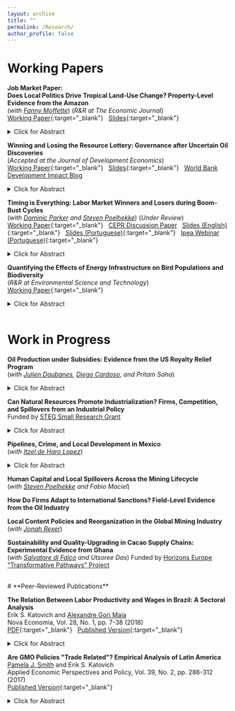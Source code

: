 ```yaml
---
layout: archive
title: ""
permalink: /Research/
author_profile: false
---
```

# **Working Papers**<br/> 

**Job Market Paper:**<br/> 
**Does Local Politics Drive Tropical Land-Use Change? Property-Level Evidence from the Amazon** <br/> (_with [Fanny Moffette](https://fannymoffette.com/)_) (_R&R at The Economic Journal_) <br/> [Working Paper](/files/Katovich_Moffette_Manuscript.pdf){:target="_blank"} &nbsp; [Slides](/files/Katovich_LandUse_90MinuteSlides.pdf){:target="_blank"}
<details><summary>Click for Abstract</summary><font size="-1">Land conversion to agriculture is a defining environmental challenge for tropical regions. We construct a novel panel of land-use change on the properties of municipal politicians and campaign donors in the Brazilian Amazon to assess three channels through which local politics may drive land conversion: (i) leaders’ self-interest, (ii) patronage, and (iii) interest group influence. Estimating event studies around close mayoral elections, we find that winning candidates – and their campaign donors – increase soy cultivation while the candidate is in office, suggesting political connections help landholders overcome barriers to adoption for this high-value crop. At the municipal-level, close election of a mayor with personal landholdings has no effect on land-use or environmental outcomes, but election of a mayor who received campaign donations from landholders increases soy cultivation, deforestation, and environmental violations. Results provide nuanced evidence for each channel of political influence, with implications for the design of conservation policies. </font>
<br/>
</details>

**Winning and Losing the Resource Lottery: Governance after Uncertain Oil Discoveries** <br/> (_Accepted at the Journal of Development Economics_) <br/>
[Working Paper](/files/Katovich_Winning_and_Losing_the_Resource_Lottery_Governance_after_Uncertain_Oil_Discoveries.pdf){:target="_blank"} &nbsp; [Slides](/files/Katovich_Winning_the_Resource_Lottery_Slides.pdf){:target="_blank"} &nbsp; [World Bank Development Impact Blog](https://blogs.worldbank.org/impactevaluations/governing-rocky-beginnings-resource-boom-how-do-local-governments-respond-oil) 
<details><summary>Click for Abstract</summary>
<font size="-1">Natural resource discoveries are often followed by delays and uncertain production outcomes, creating challenges for governments that anticipate resource revenues. I leverage exogenous subnational variation in offshore oil discoveries in Brazil to identify dynamic effects of discovery news and revenue shocks on local public finances, public goods provision, and politics. Municipalities where discoveries are realized enjoy significant growth in revenues and spending, but fail to improve public goods provision or stimulate economic activity. Municipalities that experience discovery announcements but never receive windfalls suffer long-term declines in revenues, investment, and public goods provision relative to never-treated controls. I show that electoral responses underlie these dynamics: discovery announcements draw less-educated
candidates into local politics, and shortfalls between anticipated and realized oil revenues increase political turnover. Findings highlight discovery uncertainty as a fundamental resource governance challenge, and reveal mismanagement of windfalls and adjustment costs after disappointment as two faces of the Resource Curse.</font>
 <br/>
</details>

**Timing is Everything: Labor Market Winners and Losers during Boom-Bust Cycles**  <br/> (_with [Dominic Parker](https://aae.wisc.edu/dparker/) and [Steven Poelhekke](https://sites.google.com/site/stevenpoelhekke/)_) (_Under Review_) <br/> [Working Paper](/files/Katovich_Parker_Poelhekke_TimingIsEverything.pdf){:target="_blank"} &nbsp; [CEPR Discussion Paper](https://cepr.org/publications/dp17887) &nbsp; [Slides (English)](/files/Katovich_Timing_is_Everything_Slides.pdf){:target="_blank"} &nbsp; [Slides (Portuguese)](/files/Katovich_Ipea_Slides.pdf){:target="_blank"} &nbsp; [Ipea Webinar (Portuguese)](https://www.youtube.com/watch?v=oqSdEmHB6YA){:target="_blank"}
<details><summary>Click for Abstract</summary>
<font size="-1">Sectoral expansions and contractions require labor reallocation between declining and booming sectors. Which types of workers gain and lose during these transitions? Using linked employer-employee panel data from Brazil spanning a full boom-bust cycle in its oil sector, we find that timing of labor market entry is critical. Only highly educated workers hired at the onset of a boom reap significant earnings and employment benefits. Low-education workers and later entrants experience earnings and employment penalties, reflecting a last-in, first-out pattern. Skilled professional occupations insulate high-education early entrants during downturns, while a boom in sector-specific education erodes earnings of later entrants.</font>
<br/>
</details>

**Quantifying the Effects of Energy Infrastructure on Bird Populations and Biodiversity** <br/>  (_R&R at Environmental Science and Technology_) <br/> 
[Working Paper](/files/Katovich_Birds_and_Energy_Infrastructure.pdf){:target="_blank"}
<details><summary>Click for Abstract</summary>
<font size="-1">Shale oil and gas production and wind energy generation both expanded rapidly across the United States between 2000-2020, raising concerns over impacts on wildlife. I combine longitudinal micro-data from the National Audubon Society’s Christmas Bird Count with geolocated registries of all wind turbines and shale wells constructed in the contiguous US during this period to estimate the causal effects of these contrasting types of energy infrastructure on bird populations and biodiversity – key bellwethers of ecosystem health. Results show that the onset of shale oil and gas production reduces subsequent bird population counts by 15%, even after adjusting for location and year fixed effects, weather, counting effort, and anthropic land-use changes. Wind turbines do not have any measurable impact on bird counts. Negative effects of shale are larger when wells are drilled within important bird habitats. </font>
<br/>
</details>
<br/>

# **Work in Progress**<br/>

**Oil Production under Subsidies: Evidence from the US Royalty Relief Program** <br/> (_with [Julien Daubanes](https://www.jxdaubanes.com/), [Diego Cardoso](https://www.diegoscardoso.com/), and Pritam Saha_)<br/> 
<details><summary>Click for Abstract</summary>
<font size="-1"> Supply-side climate policies are receiving increasing attention from governments. For instance, the US is currently considering a major overhaul of rules governing oil extraction on federal lands – which have remained unchanged for nearly a century. We exploit lease-level variation introduced by a temporary royalty relief policy in 2020 to estimate the effects of changes in oil extraction taxes on drilling activity, oil and gas production, and royalty revenues. We assemble a month-lease panel covering drilling and production on all federal oil and gas leases in the contiguous United States between 2005 and 2022, which accounts for allocation agreements across leases. Using a difference-in-differences strategy that compares outcomes on leases approved for royalty relief with outcomes on comparable untreated leases, we find that royalty reductions lead to immediate increases in the number of producing wells (extensive margin), but also in production from already active wells (intensive margin). Evidence of an intensive-margin response differs from previous studies focused on conventional oil production, suggesting unconventional leases may be more reactive in the short run. Our estimates allow us to quantify the effects of proposed US oil extraction tax reforms on oil and gas production, public revenues, and carbon emissions. </font>
<br/>
</details> 

**Can Natural Resources Promote Industrialization? Firms, Competition, and Spillovers from an Industrial Policy** <br/>
Funded by [STEG Small Research Grant](https://steg.cepr.org/projects/can-natural-resources-promote-industrialisation-firms-competition-and-spillovers)
<details><summary>Click for Abstract</summary>
<font size="-1">Industrial policies are hotly debated, but empirical evidence of their efficacy and underlying mechanisms is thin. I evaluate a common industrial policy–a local content requirement (LCR)–which requires multinational firms to source a percentage of their inputs from local suppliers. Using firm-level panel data from Brazil, I measure whether an LCR for the oil sector increased manufacturing firm growth, innovation, and productivity among upstream input-suppliers, or instead led to rent-seeking and inefficiencies. Competition is a primary mechanism underlying successful industrial policies. I measure whether targeted firms in more competitive subsectors exhibit higher productivity growth relative to firms in less competitive subsectors after introduction of the policy. Another justification of industrial policies is their potential to create positive spillovers. By measuring supply-chain linkages and distance between targeted and non-targeted firms, I estimate spillover effects of the LCR on the broader manufacturing sector. Finally, I leverage data on campaign donations made by LCR beneficiary firms and firm owners to explore the role of special interest politics in sustaining the LCR.</font>
<br/>
</details> 

**Pipelines, Crime, and Local Development in Mexico** <br/> (_with [Itzel de Haro Lopez](https://itzeldeharo.com/)_)<br/> 
<details><summary>Click for Abstract</summary>
<font size="-1"> Organized criminal groups in Mexico generate significant revenues through thefts of refined oil and gas products from pipelines. This paper measures the direct and spillover effects of the Mexican government's campaign to crack down on fuel thefts in 2019. We combine geospatial data on the presence of fuel and liquid petroleum gas (LPG) infrastructure with longitudinal data on crime and cartel presence to estimate the effects of increased enforcement on local levels of crime and violence. We find that a government crackdown on thefts from fuel pipelines led to a substitution in cartel activity and violence toward less-policed LPG pipelines, as well as spillovers of violence into municipalities bordering fuel pipeline locations. Furthermore, while the crackdown achieved its immediate aim of reducing fuel pipeline thefts, it failed to reduce cartel presence in pipeline municipalities.</font>
<br/>
</details> 

**Human Capital and Local Spillovers Across the Mining Lifecycle** <br/> (_with [Steven Poelhekke](https://sites.google.com/site/stevenpoelhekke/) and Fabio Maciel_)

**How Do Firms Adapt to International Sanctions? Field-Level Evidence from the Oil Industry**

**Local Content Policies and Reorganization in the Global Mining Industry** <br/> (_with [Jonah Rexer](https://www.jonahrexer.com/)_)

**Sustainability and Quality-Upgrading in Cacao Supply Chains: Experimental Evidence from Ghana** <br/> (_with [Salvatore di Falco](https://sdifalco.weebly.com/) and Utsoree Das_) Funded by [Horizons Europe "Transformative Pathways" Project](https://transpath.eu/) <br/>
 

<br/>
# **Peer-Reviewed Publications**<br/>

**The Relation Between Labor Productivity and Wages in Brazil: A Sectoral Analysis** <br/>
Erik S. Katovich and [Alexandre Gori Maia](https://www4.eco.unicamp.br/docentes/gori/)<br/>
Nova Economia, Vol. 28, No. 1, pp. 7-38 (2018)<br/>
[PDF](/files/Katovich_Maia_NovaEconomia.pdf){:target="_blank"} &nbsp; [Published Version](https://doi.org/10.1590/0103-6351/3943){:target="_blank"}
<details><summary>Click for Abstract</summary>
<font size="-1">Labor productivity is a crucial long-run determinant of real wages. Nonetheless, wage and productivity dynamics often diverge in practice due to a range of economic and institutional factors. This study analyzes the relation between the dynamics of labor productivity and wages in Brazil from 1996 to 2014, and adopts a sectoral perspective to account for divergent trends among economic sectors. Analyses are based on pooled data drawn from the National Accounts and the Pesquisa Nacional por Amostra de Domicílios, and hierarchical data models are estimated to assess the impacts of state- and sector-level factors on individuals’ wages. Results indicate that productivity is significantly positively associated with wage levels for all economic sectors, but that institutional factors such as labor formalization and minimum wage exert equally significant impacts, suggesting that wage growth over the 1996-2014 period was as much the result of institutional changes as of transformation of Brazil’s productive structure.</font>
<br/>
</details> 

**Are GMO Policies "Trade Related"? Empirical Analysis of Latin America** <br/>
[Pamela J. Smith](https://www.apec.umn.edu/people/pamela-smith) and Erik S. Katovich<br/>
Applied Economic Perspectives and Policy, Vol. 39, No. 2, pp. 286-312 (2017)<br/>
[Published Version](https://doi.org/10.1093/aepp/ppw021){:target="_blank"}
<details><summary>Click for Abstract</summary>
<font size="-1">This paper empirically examines whether GMO policies are “trade related” for countries in Latin America (LA). First, we use the Balassa index to assess the “revealed comparative advantage” of LA countries. We find that LA countries have a revealed comparative advantage in GMO industries relative to the world, and that intra-regional trade in these industries is modest relative to external trade. Second, we estimate the Gravity model to examine the effects of importers’ GMO policies on Argentina and Brazil’s bilateral exports of soybeans and maize. We find that strong GMO policies in importers have a negative effect on Argentina’s bilateral exports of soybeans (an industry and country with historically high GMO content). Further, we find that past GMO policies are a strong determinant of Argentina’s future bilateral exports, and that the negative trade effects of strong GMO policies are increasing over time. In contrast, we find a weaker relationship between the GMO policies of importers and Brazil’s bilateral exports (consistent with Brazil’s more recent increases in GMO content). These findings for Argentina and Brazil provide a benchmark for other developing countries that are looking for guidance on servicing trading partners with diverse GMO policies.</font>
</details> <br/>



